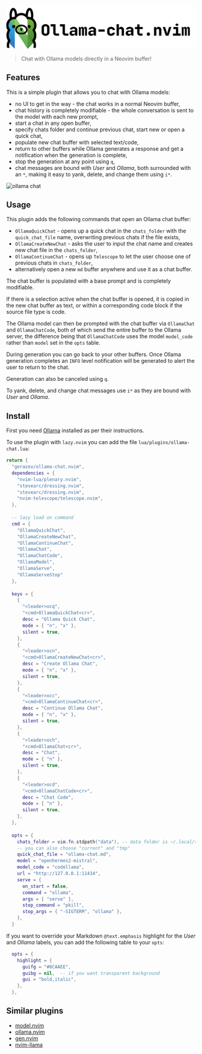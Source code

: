 <img src="media/ollama-chat-nvim.png" alt="Ollama chat logo">

> Chat with Ollama models directly in a Neovim buffer!

## Features

This is a simple plugin that allows you to chat with Ollama models:
- no UI to get in the way - the chat works in a normal Neovim buffer, 
- chat history is completely modifiable - the whole conversation is sent to the model with each new prompt,
- start a chat in any open buffer,
- specify chats folder and continue previous chat, start new or open a quick chat,
- populate new chat buffer with selected text/code,
- return to other buffers while Ollama generates a response and get a notification when the generation is complete,
- stop the generation at any point using `q`,
- chat messages are bound with *User* and *Ollama*, both surrounded with an `*`, making it easy to yank, delete, and change them using `i*`.

![ollama chat](https://github.com/nomnivore/ollama.nvim/assets/15214418/8070342e-74d2-4086-afed-6835d954aeb2)

## Usage

This plugin adds the following commands that open an Ollama chat buffer:
- `OllamaQuickChat` - opens up a quick chat in the `chats_folder` with the `quick_chat_file` name, overwriting previous chats if the file exists,
- `OllamaCreateNewChat` - asks the user to input the chat name and creates new chat file in the `chats_folder`,
- `OllamaContinueChat` - opens up `Telescope` to let the user choose one of previous chats in `chats_folder`,
- alternatively open a new `md` buffer anywhere and use it as a chat buffer.

The chat buffer is populated with a base prompt and is completely modifiable. 

If there is a selection active when the chat buffer is opened, it is copied in the new chat buffer as text, or within a corresponding code block if the source file type is code.

The Ollama model can then be prompted with the chat buffer via `OllamaChat` and `OllamaChatCode`, both of which send the entire buffer to the Ollama server, the difference being that `OllamaChatCode` uses the model `model_code` rather than `model` set in the `opts` table.

During generation you can go back to your other buffers. Once Ollama generation completes an `INFO` level notification will be generated to alert the user to return to the chat.

Generation can also be canceled using `q`.

To yank, delete, and change chat messages use `i*` as they are bound with *User* and *Ollama*.

## Install

First you need [Ollama](https://ollama.ai/) installed as per their instructions.

To use the plugin with `lazy.nvim` you can add the file `lua/plugins/ollama-chat.lua`:

```lua
return {
  "gerazov/ollama-chat.nvim",
  dependencies = {
    "nvim-lua/plenary.nvim",
    "stevearc/dressing.nvim",
    "stevearc/dressing.nvim",
    "nvim-telescope/telescope.nvim",
  },

  -- lazy load on command
  cmd = {
    "OllamaQuickChat",
    "OllamaCreateNewChat",
    "OllamaContinueChat",
    "OllamaChat",
    "OllamaChatCode",
    "OllamaModel",
    "OllamaServe",
    "OllamaServeStop"
  },

  keys = {
    {
      "<leader>ocq",
      "<cmd>OllamaQuickChat<cr>",
      desc = "Ollama Quick Chat",
      mode = { "n", "x" },
      silent = true,
    },
    {
      "<leader>ocn",
      "<cmd>OllamaCreateNewChat<cr>",
      desc = "Create Ollama Chat",
      mode = { "n", "x" },
      silent = true,
    },
    {
      "<leader>occ",
      "<cmd>OllamaContinueChat<cr>",
      desc = "Continue Ollama Chat",
      mode = { "n", "x" },
      silent = true,
    },
    {
      "<leader>och",
      "<cmd>OllamaChat<cr>",
      desc = "Chat",
      mode = { "n" },
      silent = true,
    },
    {
      "<leader>ocd",
      "<cmd>OllamaChatCode<cr>",
      desc = "Chat Code",
      mode = { "n" },
      silent = true,
    },
  },

  opts = {
    chats_folder = vim.fn.stdpath("data"), -- data folder is ~/.local/share/nvim
    -- you can also choose "current" and "tmp"
    quick_chat_file = "ollama-chat.md",
    model = "openhermes2-mistral",
    model_code = "codellama",
    url = "http://127.0.0.1:11434",
    serve = {
      on_start = false,
      command = "ollama",
      args = { "serve" },
      stop_command = "pkill",
      stop_args = { "-SIGTERM", "ollama" },
    },
  }
```
If you want to override your Markdown `@text.emphasis` highlight for the *User* and *Ollama* labels, you can add the following table to your `opts`:

```lua
  opts = {
    highlight = {
      guifg = "#8CAAEE",
      guibg = nil,  -- if you want transparent background
      gui = "bold,italic",
    },
  },
```

## Similar plugins

- [model.nvim](https://github.com/gsuuon/model.nvim)
- [ollama.nvim](https://github.com/nomnivore/ollama.nvim)
- [gen.nvim](https://github.com/David-Kunz/gen.nvim)
- [nvim-llama](https://github.com/jpmcb/nvim-llama)
